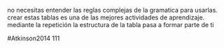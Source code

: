 
no necesitas entender las reglas complejas de la gramatica para usarlas.
crear estas tablas es una de las mejores actividades de aprendizaje. mediante la repetición la estructura de la tabla pasa a formar parte de ti

#Atkinson2014 111